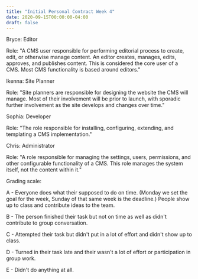```yaml
---
title: "Initial Personal Contract Week 4"
date: 2020-09-15T00:00:00-04:00
draft: false
---
```

Bryce: Editor






Role: "A CMS user responsible for performing editorial process to create, edit, or otherwise manage content. An editor creates, manages, edits, approves, and publishes content. This is considered the core user of a CMS. Most CMS functionality is based around editors."






Ikenna: Site Planner






Role: "Site planners are responsible for designing the website the CMS will manage. Most of their involvement will be prior to launch, with sporadic further involvement as the site develops and changes over time."





Sophia: Developer





Role: "The role responsible for installing, configuring, extending, and templating a CMS implementation."





Chris: Administrator






Role: "A role responsible for managing the settings, users, permissions, and other configurable functionality of a CMS. This role manages the system itself, not the content within it."






Grading scale:






A - Everyone does what their supposed to do on time. (Monday we set the goal for the week, Sunday of that same week is the deadline.) People show up to class and contribute ideas to the team.





B - The person finished their task but not on time as well as didn't contribute to group conversation.





C - Attempted their task but didn't put in a lot of effort and didn't show up to class.





D - Turned in their task late and their wasn't a lot of effort or participation in group work.





E - Didn't do anything at all.
